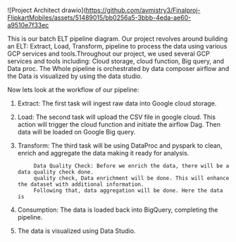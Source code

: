 



![Project Architect drawio](https://github.com/avmistry3/Finalproj-FlipkartMobiles/assets/51489015/bb0256a5-3bbb-4eda-ae60-a9510e7f33ec






This is our batch ELT pipeline diagram.
Our project revolves around building an ELT: Extract, Load, Transform, pipeline to process the data using various GCP services and tools.Throughout our project, we used several GCP services and tools including: Cloud storage, cloud function, Big query, and Data proc. 
The Whole pipeline is orchestrated by data composer airflow and the Data is visualized by using the data studio.

Now lets look at the workflow of our pipeline:

1. Extract: The first task will ingest raw data into Google cloud storage.

2. Load: The second task will upload the CSV file in google cloud. This action will trigger the cloud function and initiate the airflow Dag. Then data will be loaded on Google Big query.

3. Transform: The third task will be using DataProc and pyspark to clean, enrich and aggregate the data making it ready for analysis.

            Data Quality Check: Before we enrich the data, there will be a data quality check done. 
            quality check, Data enrichment will be done. This will enhance the dataset with additional information. 
            Following that, data aggregation will be done. Here the data is
   
5. Consumption: The data is loaded back into BigQuery, completing the pipeline.
   
6. The data is visualized using Data Studio. 

